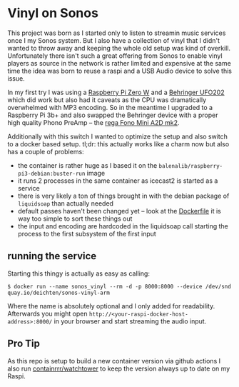 # Vinyl on Sonos

This project was born as I started only to listen to streamin music services once I my Sonos system. But I also have a collection of vinyl that I didn't wanted to throw away and keeping the whole old setup was kind of overkill. Unfortunately there isn't such a great offering from Sonos to enable vinyl players as source in the network is rather limited and expensive at the same time the idea was born to reuse a raspi and a USB Audio device to solve this issue.

In my first try I was using a [Raspberry Pi Zero W](https://www.raspberrypi.org/products/raspberry-pi-zero-w/) and a [Behringer UFO202](https://www.behringer.com/behringer/product?modelCode=P0A12) which did work but also had it caveats as the CPU was dramatically overwhelmed with MP3 encoding. So in the meantime I upgraded to a Raspberry Pi 3b+ and also swapped the Behringer device with a proper high quality Phono PreAmp – the [rega Fono Mini A2D mk2](http://www.rega.co.uk/fono-mini-a2d.html).

Additionally with this switch I wanted to optimize the setup and also switch to a docker based setup. tl;dr: this actually works like a charm now but also has a couple of problems:

- the container is rather huge as I based it on the `balenalib/raspberry-pi3-debian:buster-run` image
- it runs 2 processes in the same container as icecast2 is started as a service
- there is very likely a ton of things brought in with the debian package of `liquidsoap` than actually needed
- default passes haven't been changed yet – look at the [Dockerfile](Dockerfile) it is way too simple to sort these things out
- the input and encoding are hardcoded in the liquidsoap call starting the process to the first subsystem of the first input

## running the service
Starting this thingy is actually as easy as calling:

```
$ docker run --name sonos_vinyl --rm -d -p 8000:8000 --device /dev/snd quay.io/deichten/sonos-vinyl-arm
```

Where the name is absolutely optional and I only added for readability. Afterwards you might open `http://<your-raspi-docker-host-address>:8000/` in your browser and start streaming the audio input. 

## Pro Tip
As this repo is setup to build a new container version via github actions I also run [containrrr/watchtower](https://github.com/containrrr/watchtower) to keep the version always up to date on my Raspi.
